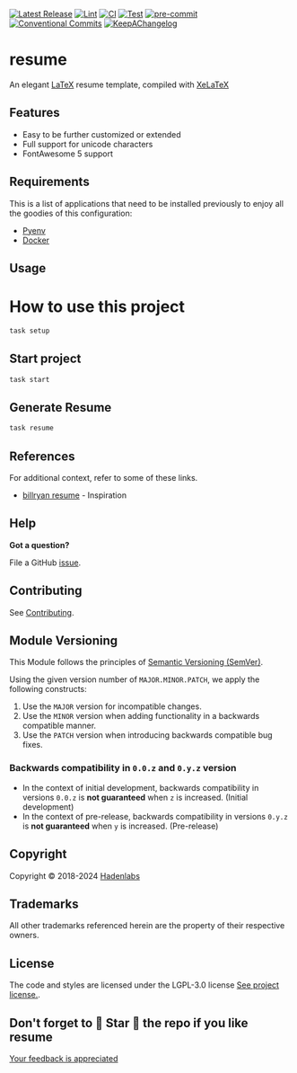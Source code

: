 <!--


  ** DO NOT EDIT THIS FILE
  **
  ** 1) Make all changes to `provision/generator/README.yaml`
  ** 2) Run`task readme` to rebuild this file.
  **
  ** (We maintain HUNDREDS of open source projects. This is how we maintain our sanity.)
  **


  -->

[![Latest Release](https://img.shields.io/github/release/luismayta/resume)](https://github.com/luismayta/resume/releases) [![Lint](https://img.shields.io/github/workflow/status/luismayta/resume/lint-code)](https://github.com/luismayta/resume/actions?workflow=lint-code) [![CI](https://img.shields.io/github/workflow/status/luismayta/resume/ci)](https://github.com/luismayta/resume/actions?workflow=ci) [![Test](https://img.shields.io/github/workflow/status/luismayta/resume/test)](https://github.com/luismayta/resume/actions?workflow=test) [![pre-commit](https://img.shields.io/badge/pre--commit-enabled-brightgreen?logo=pre-commit&logoColor=white)](https://github.com/pre-commit/pre-commit) [![Conventional Commits](https://img.shields.io/badge/Conventional%20Commits-1.0.0-yellow)](https://conventionalcommits.org) [![KeepAChangelog](https://img.shields.io/badge/changelog-Keep%20a%20Changelog%20v1.0.0-orange)](https://keepachangelog.com)

# resume

An elegant [LaTeX](https://www.latex-project.org/) resume template, compiled with [XeLaTeX](https://www.overleaf.com/learn/latex/XeLaTeX)

## Features

- Easy to be further customized or extended
- Full support for unicode characters
- FontAwesome 5 support

## Requirements

This is a list of applications that need to be installed previously to enjoy all the goodies of this configuration:

- [Pyenv](https://github.com/pyenv/pyenv)
- [Docker](https://www.docker.com/)

## Usage

# How to use this project

```bash
task setup
```

## Start project

```bash
task start
```

## Generate Resume

```bash
task resume
```

## References

For additional context, refer to some of these links.

- [billryan resume](https://github.com/billryan/resume) - Inspiration

## Help

**Got a question?**

File a GitHub [issue](https://github.com/luismayta/resume/issues).

## Contributing

See [Contributing](./docs/contributing.md).

## Module Versioning

This Module follows the principles of [Semantic Versioning (SemVer)](https://semver.org/).

Using the given version number of `MAJOR.MINOR.PATCH`, we apply the following constructs:

1. Use the `MAJOR` version for incompatible changes.
1. Use the `MINOR` version when adding functionality in a backwards compatible manner.
1. Use the `PATCH` version when introducing backwards compatible bug fixes.

### Backwards compatibility in `0.0.z` and `0.y.z` version

- In the context of initial development, backwards compatibility in versions `0.0.z` is **not guaranteed** when `z` is increased. (Initial development)
- In the context of pre-release, backwards compatibility in versions `0.y.z` is **not guaranteed** when `y` is increased. (Pre-release)

## Copyright

Copyright © 2018-2024 [Hadenlabs](https://hadenlabs.com)

## Trademarks

All other trademarks referenced herein are the property of their respective owners.

## License

The code and styles are licensed under the LGPL-3.0 license [See project license.](LICENSE).

## Don't forget to 🌟 Star 🌟 the repo if you like resume

[Your feedback is appreciated](https://github.com/luismayta/resume/issues)
